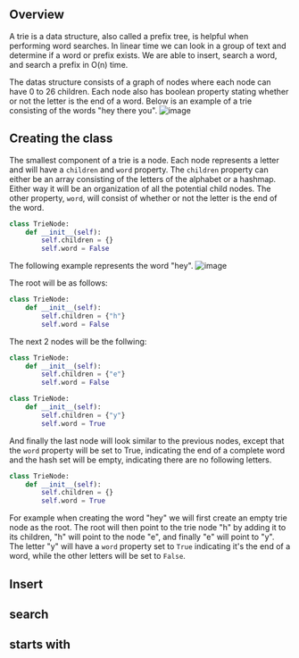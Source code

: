 ## Overview
A trie is a data structure, also called a prefix tree, is helpful when performing word searches.  In linear time we can look in a group of text and determine if a word or prefix exists. We are able to insert, search a word, and search a prefix in O(n) time.

The datas structure consists of a graph of nodes where each node can have 0 to 26 children.  Each node also has boolean property stating whether or not the letter is the end of a word. Below is an example of a trie consisting of the words "hey there you".
![image](https://github.com/mlizchap/DataStructureNotes/assets/40478204/c6215973-feb7-4d60-a433-cb3c7505b187)



## Creating the class
The smallest component of a trie is a node.  Each node represents a letter and will have a `children` and `word` property.  The `children` property can either be an array consisting of the letters of the alphabet or a hashmap.  Either way it will be an organization of all the potential child nodes.  The other property, `word`, will consist of whether or not the letter is the end of the word.

```python
class TrieNode:
    def __init__(self):
        self.children = {}
        self.word = False
```
The following example represents the word "hey".
![image](https://github.com/mlizchap/DataStructureNotes/assets/40478204/b94a5f75-dd49-4aae-b631-10c69a9a0cd0)

The root will be as follows:
```python
class TrieNode:
    def __init__(self):
        self.children = {"h"}
        self.word = False
```

The next 2 nodes will be the follwing:
```python
class TrieNode:
    def __init__(self):
        self.children = {"e"}
        self.word = False

class TrieNode:
    def __init__(self):
        self.children = {"y"}
        self.word = True
```
And finally the last node will look similar to the previous nodes, except that the `word` property will be set to True, indicating the end of a complete word and the hash set will be empty, indicating there are no following letters.
```python
class TrieNode:
    def __init__(self):
        self.children = {}
        self.word = True
```

For example when creating the word "hey" we will first create an empty trie node as the root.  The root will then point to the trie node "h" by adding it to its children, "h" will point to the node "e", and finally "e" will point to "y". The letter "y" will have a `word` property set to `True` indicating it's the end of a word, while the other letters will be set to `False`.



## Insert

## search

## starts with

